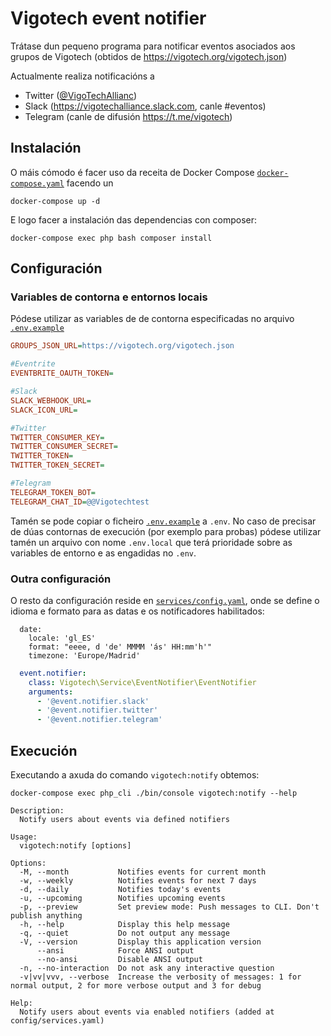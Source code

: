 # Vigotech event notifier

Trátase dun pequeno programa para notificar eventos asociados aos grupos de Vigotech (obtidos de https://vigotech.org/vigotech.json)

Actualmente realiza notificacións a 
- Twitter ([@VigoTechAllianc](https://twitter.com/VigoTechAllianc))
- Slack (https://vigotechalliance.slack.com, canle #eventos)
- Telegram (canle de difusión https://t.me/vigotech)

## Instalación

O máis cómodo é facer uso da receita de Docker Compose [`docker-compose.yaml`](docker-compose.yaml) facendo un
```
docker-compose up -d
```

E logo facer a instalación das dependencias con composer:

```
docker-compose exec php bash composer install
```

## Configuración

### Variables de contorna e entornos locais

Pódese utilizar as variables de de contorna especificadas no arquivo [`.env.example`](.env.example) 

```ini
GROUPS_JSON_URL=https://vigotech.org/vigotech.json

#Eventrite
EVENTBRITE_OAUTH_TOKEN=

#Slack
SLACK_WEBHOOK_URL=
SLACK_ICON_URL=

#Twitter
TWITTER_CONSUMER_KEY=
TWITTER_CONSUMER_SECRET=
TWITTER_TOKEN=
TWITTER_TOKEN_SECRET=

#Telegram
TELEGRAM_TOKEN_BOT=
TELEGRAM_CHAT_ID=@@Vigotechtest
```

Tamén se pode copiar o ficheiro [`.env.example`](.env.example) a `.env`. No caso de precisar de dúas contornas de execución (por exemplo para probas) pódese  utilizar tamén un arquivo con nome `.env.local` que terá prioridade sobre as variables de entorno e as engadidas no `.env`.

### Outra configuración

O resto da configuración reside en [`services/config.yaml`](services/config.yaml), onde se define o idioma e formato para as datas e os notificadores habilitados:

```
  date:
    locale: 'gl_ES'
    format: "eeee, d 'de' MMMM 'ás' HH:mm'h'"
    timezone: 'Europe/Madrid'
```

```yaml
  event.notifier:
    class: Vigotech\Service\EventNotifier\EventNotifier
    arguments:
      - '@event.notifier.slack'
      - '@event.notifier.twitter'
      - '@event.notifier.telegram'
```

## Execución

Executando a axuda do comando `vigotech:notify` obtemos:
```
docker-compose exec php_cli ./bin/console vigotech:notify --help

Description:
  Notify users about events via defined notifiers

Usage:
  vigotech:notify [options]

Options:
  -M, --month           Notifies events for current month
  -w, --weekly          Notifies events for next 7 days
  -d, --daily           Notifies today's events
  -u, --upcoming        Notifies upcoming events
  -p, --preview         Set preview mode: Push messages to CLI. Don't publish anything
  -h, --help            Display this help message
  -q, --quiet           Do not output any message
  -V, --version         Display this application version
      --ansi            Force ANSI output
      --no-ansi         Disable ANSI output
  -n, --no-interaction  Do not ask any interactive question
  -v|vv|vvv, --verbose  Increase the verbosity of messages: 1 for normal output, 2 for more verbose output and 3 for debug

Help:
  Notify users about events via enabled notifiers (added at config/services.yaml)
